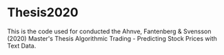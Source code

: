 # Thesis2020
This is the code used for conducted the Ahnve, Fantenberg & Svensson (2020) Master's Thesis 
Algorithmic Trading - Predicting Stock Prices with Text Data.
